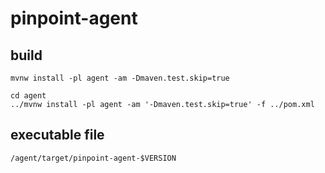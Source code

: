 # pinpoint-agent

## build
```
mvnw install -pl agent -am -Dmaven.test.skip=true
```   

```           
cd agent
../mvnw install -pl agent -am '-Dmaven.test.skip=true' -f ../pom.xml
```

## executable file
```
/agent/target/pinpoint-agent-$VERSION
```